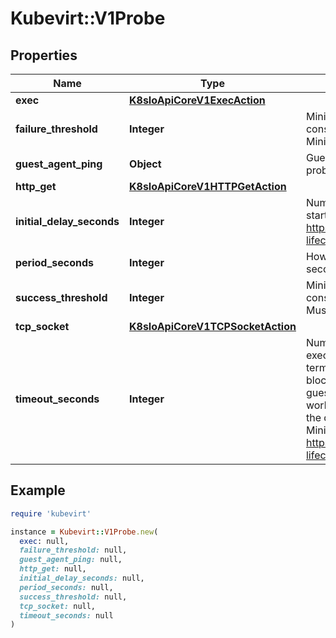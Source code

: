 # Kubevirt::V1Probe

## Properties

| Name | Type | Description | Notes |
| ---- | ---- | ----------- | ----- |
| **exec** | [**K8sIoApiCoreV1ExecAction**](K8sIoApiCoreV1ExecAction.md) |  | [optional] |
| **failure_threshold** | **Integer** | Minimum consecutive failures for the probe to be considered failed after having succeeded. Defaults to 3. Minimum value is 1. | [optional] |
| **guest_agent_ping** | **Object** | GuestAgentPing configures the guest-agent based ping probe | [optional] |
| **http_get** | [**K8sIoApiCoreV1HTTPGetAction**](K8sIoApiCoreV1HTTPGetAction.md) |  | [optional] |
| **initial_delay_seconds** | **Integer** | Number of seconds after the VirtualMachineInstance has started before liveness probes are initiated. More info: https://kubernetes.io/docs/concepts/workloads/pods/pod-lifecycle#container-probes | [optional] |
| **period_seconds** | **Integer** | How often (in seconds) to perform the probe. Default to 10 seconds. Minimum value is 1. | [optional] |
| **success_threshold** | **Integer** | Minimum consecutive successes for the probe to be considered successful after having failed. Defaults to 1. Must be 1 for liveness. Minimum value is 1. | [optional] |
| **tcp_socket** | [**K8sIoApiCoreV1TCPSocketAction**](K8sIoApiCoreV1TCPSocketAction.md) |  | [optional] |
| **timeout_seconds** | **Integer** | Number of seconds after which the probe times out. For exec probes the timeout fails the probe but does not terminate the command running on the guest. This means a blocking command can result in an increasing load on the guest. A small buffer will be added to the resulting workload exec probe to compensate for delays caused by the qemu guest exec mechanism. Defaults to 1 second. Minimum value is 1. More info: https://kubernetes.io/docs/concepts/workloads/pods/pod-lifecycle#container-probes | [optional] |

## Example

```ruby
require 'kubevirt'

instance = Kubevirt::V1Probe.new(
  exec: null,
  failure_threshold: null,
  guest_agent_ping: null,
  http_get: null,
  initial_delay_seconds: null,
  period_seconds: null,
  success_threshold: null,
  tcp_socket: null,
  timeout_seconds: null
)
```

